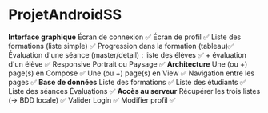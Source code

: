 # ProjetAndroidSS

**Interface graphique**
Écran de connexion ✅
Écran de profil ✅
Liste des formations (liste simple) ✅
Progression dans la formation (tableau)✅
Évaluation d'une séance (master/detail) : liste des élèves ✅ + évaluation d'un élève ✅
Responsive Portrait ou Paysage ✅
**Architecture**
Une (ou +) page(s) en Compose ✅
Une (ou +) page(s) en View ✅
Navigation entre les pages ✅
**Base de données**
Liste des formations ✅
Liste des étudiants ✅
Liste des séances 
Évaluations ✅
**Accès au serveur**
Récupérer les trois listes (-> BDD locale) ✅
Valider Login ✅
Modifier profil ✅